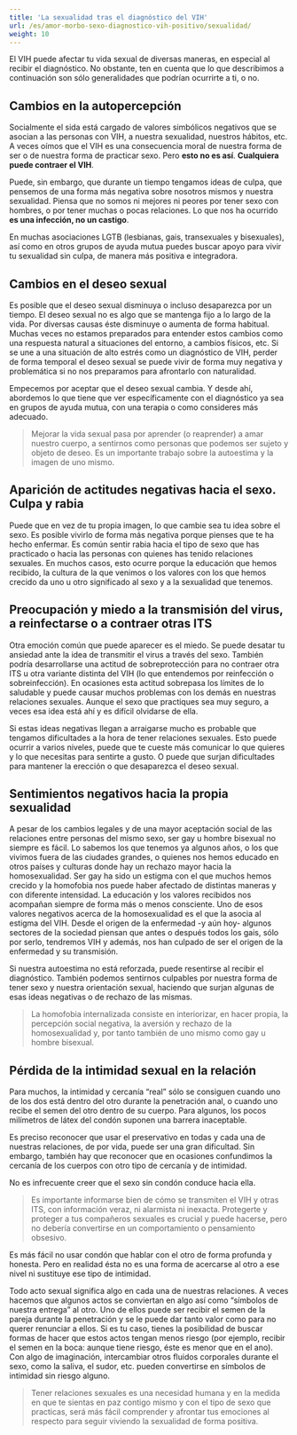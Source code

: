```yaml
---
title: 'La sexualidad tras el diagnóstico del VIH'
url: /es/amor-morbo-sexo-diagnostico-vih-positivo/sexualidad/
weight: 10
---
```


El VIH puede afectar tu vida sexual de diversas maneras, en especial al recibir el diagnóstico. No obstante, ten en cuenta que lo que describimos a continuación son sólo generalidades que podrían ocurrirte a ti, o no.

## Cambios en la autopercepción

Socialmente el sida está cargado de valores simbólicos negativos que se asocian a las personas con VIH, a nuestra sexualidad, nuestros hábitos, etc. A veces oímos que el VIH es una consecuencia moral de nuestra forma de ser o de nuestra forma de practicar sexo. Pero **esto no es así**. **Cualquiera puede contraer el VIH**.

Puede, sin embargo, que durante un tiempo tengamos ideas de culpa, que pensemos de una forma más negativa sobre nosotros mismos y nuestra sexualidad. Piensa que no somos ni mejores ni peores por tener sexo con hombres, o por tener muchas o pocas relaciones. Lo que nos ha ocurrido **es una infección, no un castigo**.

En muchas asociaciones LGTB (lesbianas, gais, transexuales y bisexuales), así como en otros grupos de ayuda mutua puedes buscar apoyo para vivir tu sexualidad sin culpa, de manera más positiva e integradora.

## Cambios en el deseo sexual

Es posible que el deseo sexual disminuya o incluso desaparezca por un tiempo. El deseo sexual no es algo que se mantenga fijo a lo largo de la vida. Por diversas causas éste disminuye o aumenta de forma habitual. Muchas veces no estamos preparados para entender estos cambios como una respuesta natural a situaciones del entorno, a cambios físicos, etc. Si se une a una situación de alto estrés como un diagnóstico de VIH, perder de forma temporal el deseo sexual se puede vivir de forma muy negativa y problemática  si no nos preparamos para afrontarlo con naturalidad.

Empecemos por aceptar que el deseo sexual cambia. Y desde ahí, abordemos lo que tiene que ver específicamente con el diagnóstico ya sea en grupos de ayuda mutua, con una terapia o como consideres más adecuado.

> Mejorar la vida sexual pasa por aprender (o reaprender) a amar nuestro cuerpo, a sentirnos como personas que podemos ser sujeto y objeto de deseo. Es un importante trabajo sobre la autoestima y la imagen de uno mismo.

## Aparición de actitudes negativas hacia el sexo. Culpa y rabia

Puede que en vez de tu propia imagen, lo que cambie sea tu idea sobre el sexo. Es posible vivirlo de forma más negativa porque pienses que te ha hecho enfermar. Es común sentir rabia hacia el tipo de sexo que has practicado o hacia las personas con quienes has tenido relaciones sexuales. En muchos casos, esto ocurre porque la educación que hemos recibido, la cultura de la que venimos o los valores con los que hemos crecido da uno u otro significado al sexo y a la sexualidad que tenemos.

## Preocupación y miedo a la transmisión del virus, a reinfectarse o a contraer otras ITS

Otra emoción común que puede aparecer es el miedo. Se puede desatar tu ansiedad ante la idea de transmitir el virus a través del sexo. También podría desarrollarse una actitud de sobreprotección para no contraer otra ITS u otra variante distinta del VIH (lo que entendemos por reinfección o sobreinfección). En ocasiones esta actitud sobrepasa los límites de lo saludable y puede causar muchos problemas con los demás en nuestras relaciones sexuales. Aunque el sexo que practiques sea muy seguro, a veces esa idea está ahí y es difícil olvidarse de ella.

Si estas ideas negativas llegan a arraigarse mucho es probable que tengamos dificultades a la hora de tener relaciones sexuales. Esto puede ocurrir a varios niveles, puede que te cueste más comunicar lo que quieres y lo que necesitas para sentirte a gusto. O puede que surjan dificultades para mantener la erección o que desaparezca el deseo sexual.

## Sentimientos negativos hacia la propia sexualidad

A pesar de los cambios legales y de una mayor aceptación social de las relaciones entre personas del mismo sexo, ser gay u hombre bisexual no siempre es fácil. Lo sabemos los que tenemos ya algunos años, o los que vivimos fuera de las ciudades grandes, o quienes nos hemos educado en otros países y culturas donde hay un rechazo mayor hacia la homosexualidad. Ser gay ha sido un estigma con el que muchos hemos crecido y la homofobia nos puede haber afectado de distintas maneras y con diferente intensidad. La educación y los valores recibidos nos acompañan siempre de forma más o menos consciente. Uno de esos valores negativos acerca de la homosexualidad es el que la asocia al estigma del VIH. Desde el origen de la enfermedad -y aún hoy- algunos sectores de la sociedad piensan que antes o después todos los gais, sólo por serlo, tendremos VIH y además, nos han culpado de ser el origen de la enfermedad y su transmisión.

Si nuestra autoestima no está reforzada, puede resentirse al recibir el diagnóstico. También podemos sentirnos culpables por nuestra forma de tener sexo y nuestra orientación sexual, haciendo que surjan algunas de esas ideas negativas o de rechazo de las mismas.

> La homofobia internalizada consiste en interiorizar, en hacer propia, la percepción social negativa, la aversión y rechazo de la homosexualidad y, por tanto también de uno mismo como gay u hombre bisexual.

## Pérdida de la intimidad sexual en la relación

Para muchos, la intimidad y cercanía “real” sólo se consiguen cuando uno de los dos está dentro del otro durante la penetración anal, o cuando uno recibe el semen del otro dentro de su cuerpo. Para algunos, los pocos milímetros de látex del condón suponen una barrera inaceptable.

Es preciso reconocer que usar el preservativo en todas y cada una de nuestras relaciones, de por vida, puede ser una gran dificultad. Sin embargo, también hay que reconocer que en ocasiones confundimos la cercanía de los cuerpos con otro tipo de cercanía y de intimidad.

No es infrecuente creer que el sexo sin condón conduce hacia ella.

> Es importante informarse bien de cómo se transmiten el VIH y otras ITS, con información veraz, ni alarmista ni inexacta. Protegerte y proteger a tus compañeros sexuales es crucial y puede hacerse, pero no debería convertirse en un comportamiento o pensamiento obsesivo.

Es más fácil no usar condón que hablar con el otro de forma profunda y honesta. Pero en realidad ésta no es una forma de acercarse al otro a ese nivel ni sustituye ese tipo de intimidad.

Todo acto sexual significa algo en cada una de nuestras relaciones. A veces hacemos que algunos actos se conviertan en algo así como “símbolos de nuestra entrega” al otro. Uno de ellos puede ser recibir el semen de la pareja durante la penetración y se le puede dar tanto valor como para no querer renunciar a ellos. Si es tu caso, tienes la posibilidad de buscar formas de hacer que estos actos tengan menos riesgo (por ejemplo, recibir el semen en la boca: aunque tiene riesgo, éste es menor que en el ano). Con algo de imaginación, intercambiar otros fluidos corporales durante el sexo, como la saliva, el sudor, etc. pueden convertirse en símbolos de intimidad sin riesgo alguno.

> Tener relaciones sexuales es una necesidad humana y en la medida en que te sientas en paz contigo mismo y con el tipo de sexo que practicas, será más fácil comprender y afrontar tus emociones al respecto para seguir viviendo la sexualidad de forma positiva.